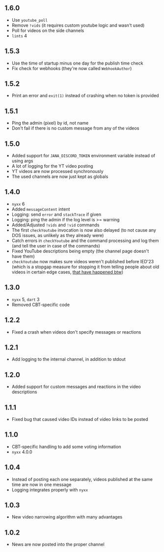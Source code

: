 ## 1.6.0

- Use `youtube_poll`
- Remove `!vids` (it requires custom youtube logic and wasn't used)
- Poll for videos on the side channels
- `lints` 4

## 1.5.3

- Use the time of startup minus one day for the publish time check
- Fix check for webhooks (they're now called `WebhookAuthor`)

## 1.5.2

- Print an error and `exit(1)` instead of crashing when no token is provided

## 1.5.1

- Ping the admin (pixel) by id, not name
- Don't fail if there is no custom message from any of the videos

## 1.5.0

- Added support for `JANA_DISCORD_TOKEN` environment variable instead of using args
- A lot of logging for the YT video posting
- YT videos are now processed synchronously
- The used channels are now just kept as globals

## 1.4.0

- `nyxx` 6
- Added `messageContent` intent
- Logging: send `error` and `stackTrace` if given
- Logging: ping the admin if the log level is >= warning
- Added/Adjusted `!vids` and `!vid` commands
- The first `checkYoutube` invocation is now also delayed
(to not cause any DOS issues, as unlikely as they already were)
- Catch errors in `checkYoutube` and the command processing and log them
(and tell the user in case of the commands)
- Fixed YouTube descriptions being empty (the channel page doesn't have them)
- `checkYoutube` now makes sure videos weren't published before IED'23
(which is a stopgap measure for stopping it from telling people about old videos
in certain edge cases, [that have happened btw](https://discord.com/channels/551138620665495554/551908144641605642/1167108161531027526))

## 1.3.0

- `nyxx` 5, `dart` 3
- Removed CBT-specific code

## 1.2.2

- Fixed a crash when videos don't specify messages or reactions

## 1.2.1

- Add logging to the internal channel, in addition to stdout

## 1.2.0

- Added support for custom messages and reactions in the video descriptions

## 1.1.1

- Fixed bug that caused video IDs instead of video links to be posted

## 1.1.0

- CBT-specific handling to add some voting information
- `nyxx` 4.0.0

## 1.0.4

- Instead of posting each one separately, videos published at the same time are
  now in one message
- Logging integrates properly with `nyxx`

## 1.0.3

- New video narrowing algorithm with many advantages

## 1.0.2

- News are now posted into the proper channel
